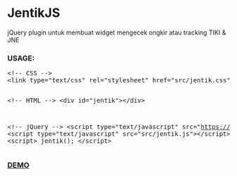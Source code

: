 # JentikJS
jQuery plugin untuk membuat widget mengecek ongkir atau tracking TIKI &amp; JNE
<h3>USAGE:</h3>
<pre>&lt;!-- CSS --&gt;
&lt;link type="text/css" rel="stylesheet" href="src/jentik.css" /&gt;
        
&lt;!-- HTML --&gt;
&lt;div id="jentik"&gt;&lt;/div&gt;

&lt;!-- jQuery --&gt;
&lt;script type="text/javascript" src="https://code.jquery.com/jquery-2.2.0.min.js"&gt;&lt;/script&gt;
&lt;script type="text/javascript" src="src/jentik.js"&gt;&lt;/script&gt;
&lt;script&gt;
    jentik();
&lt;/script&gt;</pre>
<a href="http://ibacor.com/demo/widget-cek-ongkir-tracking-jne-tiki"><h3>DEMO</h3></a>
